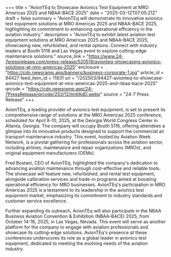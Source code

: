 +++
title = "AvionTEq to Showcase Avionics Test Equipment at MRO Americas 2025 and NBAA-BACE 2025"
date = "2025-03-12T07:05:21Z"
draft = false
summary = "AvionTEq will demonstrate its innovative avionics test equipment solutions at MRO Americas 2025 and NBAA-BACE 2025, highlighting its commitment to enhancing operational efficiency in the aviation industry."
description = "AvionTEq to exhibit latest aviation test equipment solutions at MRO Americas 2025 and NBAA-BACE 2025, showcasing new, refurbished, and rental options. Connect with industry leaders at Booth 5116 and Las Vegas event to explore cutting-edge maintenance solutions."
source_link = "https://www.24-7pressrelease.com/press-release/520519/avionteq-showcasing-avionics-solutions-at-mro-americas-2025"
enclosure = "https://cdn.newsramp.app/banners/business-corporate-1.jpg"
article_id = 94427
feed_item_id = 11831
url = "/202503/94427-avionteq-to-showcase-avionics-test-equipment-at-mro-americas-2025-and-nbaa-bace-2025"
qrcode = "https://cdn.newsramp.app/24-7PressRelease/qrcode/253/12/tintIAdD.webp"
source = "24-7 Press Release"
+++

<p>AvionTEq, a leading provider of avionics test equipment, is set to present its comprehensive range of solutions at the MRO Americas 2025 conference, scheduled for April 8-10, 2025, at the Georgia World Congress Center in Atlanta, Georgia. The company will occupy Booth 5116, offering attendees a glimpse into its innovative products designed to support the commercial air transport maintenance industry. This event, hosted by Aviation Week Network, is a pivotal gathering for professionals across the aviation sector, including airlines, maintenance and repair organizations (MROs), and original equipment manufacturers (OEMs).</p><p>Fred Bostani, CEO of AvionTEq, highlighted the company's dedication to advancing aviation maintenance through cost-effective and reliable tools. The showcase will feature new, refurbished, and rental test equipment, alongside calibration services and trade-in programs aimed at boosting operational efficiency for MRO businesses. AvionTEq's participation in MRO Americas 2025 is a testament to its leadership in the avionics test equipment market, emphasizing its commitment to industry standards and customer service excellence.</p><p>Further expanding its outreach, AvionTEq will also participate in the NBAA Business Aviation Convention & Exhibition (NBAA-BACE) 2025, from October 14-16, 2025, in Las Vegas, Nevada. This event will serve as another platform for the company to engage with aviation professionals and showcase its cutting-edge solutions. AvionTEq's presence at these conferences underscores its role as a global leader in avionics test equipment, dedicated to meeting the evolving needs of the aviation industry.</p>